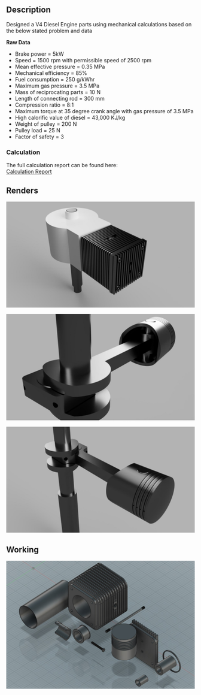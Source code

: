 ## Description
Designed a V4 Diesel Engine parts using mechanical calculations based on the below stated problem and data

**Raw Data**
* Brake power = 5kW
* Speed = 1500 rpm with permissible speed of 2500 rpm
* Mean effective pressure = 0.35 MPa
* Mechanical efficiency = 85%
* Fuel consumption = 250 g/kWhr
* Maximum gas pressure = 3.5 MPa
* Mass of reciprocating parts = 10 N
* Length of connecting rod = 300 mm
* Compression ratio = 8:1
* Maximum torque at 35 degree crank angle with gas pressure of 3.5 MPa
* High calorific value of diesel = 43,000 KJ/kg
* Weight of pulley = 200 N
* Pulley load = 25 N
* Factor of safety = 3

### Calculation
The full calculation report can be found here:\
[Calculation Report](https://github.com/subhashishansda4/V4-Diesel-Engine/blob/main/Design%20of%204-Stroke%20Diesel%20Engine.pdf)

## Renders
![1](https://github.com/subhashishansda4/V4-Diesel-Engine/blob/main/renders/1.jpg)

![2](https://github.com/subhashishansda4/V4-Diesel-Engine/blob/main/renders/2.jpg)

![3](https://github.com/subhashishansda4/V4-Diesel-Engine/blob/main/renders/3.jpg)

## Working
![1](https://github.com/subhashishansda4/V4-Diesel-Engine/blob/main/work/1.jpg)


